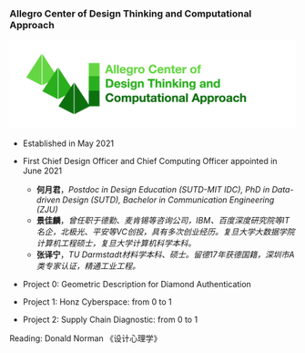 ### Allegro Center of Design Thinking and Computational Approach

![Allegro Center](/file/allegro.png)

- Established in May 2021
- First Chief Design Officer and Chief Computing Officer appointed in June 2021
  - **何月君**，*Postdoc in Design Education (SUTD-MIT IDC), PhD in Data-driven Design (SUTD), Bachelor in Communication Engineering (ZJU)*
  - **景佳麟**，*曾任职于德勤、麦肯锡等咨询公司，IBM、百度深度研究院等IT名企，北极光、平安等VC创投，具有多次创业经历。复旦大学大数据学院计算机工程硕士，复旦大学计算机科学本科。*
  - **张译宁**，*TU Darmstadt材料学本科、硕士。留德17年获德国籍，深圳市A类专家认证，精通工业工程。*

- Project 0: Geometric Description for Diamond Authentication
- Project 1: Honz Cyberspace: from 0 to 1
- Project 2: Supply Chain Diagnostic: from 0 to 1

Reading: Donald Norman 《设计心理学》
